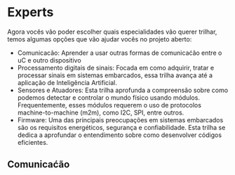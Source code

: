 # Experts

Agora vocês vão poder escolher quais especialidades vão querer trilhar, temos algumas opções que vão ajudar vocês no projeto aberto:

- Comunicacão: Aprender a usar outras formas de comunicaćão entre o uC e outro dispositivo
- Processamento digitais de sinais:  Focada em como adquirir, tratar e processar sinais em sistemas embarcados, essa trilha avança até a aplicação de Inteligência Artificial.
- Sensores e Atuadores: Esta trilha aprofunda a compreensão sobre como podemos detectar e controlar o mundo físico usando módulos. Frequentemente, esses módulos requerem o uso de protocolos machine-to-machine (m2m), como I2C, SPI, entre outros.
- Firmware: Uma das principais preocupações em sistemas embarcados são os requisitos energéticos, segurança e confiabilidade. Esta trilha se dedica a aprofundar o entendimento sobre como desenvolver códigos eficientes.

## Comunicaćão


